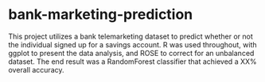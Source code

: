 # bank-marketing-prediction

This project utilizes a bank telemarketing dataset to predict whether or not the individual signed up for a savings account.  R was used throughout, with ggplot to present the data analysis, and ROSE to correct for an unbalanced dataset.  The end result was a RandomForest classifier that achieved a XX% overall accuracy.